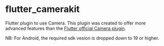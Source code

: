 # flutter_camerakit
Flutter plugin to use Camera. This plugin was created to offer more advanced features than the <a href="https://pub.dartlang.org/packages/camera">Flutter official Camera plugin</a>. 

NB: For Android, the required sdk vesion is dropped down to 19 or higher.

